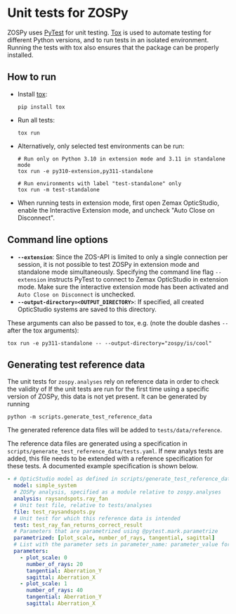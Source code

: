 # Unit tests for ZOSPy

ZOSPy uses [PyTest](https://docs.pytest.org) for unit testing. [Tox](https://tox.wiki) is used to automate testing for
different Python versions, and to run tests in an isolated environment. Running the tests with tox also ensures that the
package can be properly installed.

## How to run

- Install [tox](https://tox.wiki):
  ```shell
  pip install tox
  ```
- Run all tests:
  ```shell
  tox run
  ```
- Alternatively, only selected test environments can be run:
  ```shell
  # Run only on Python 3.10 in extension mode and 3.11 in standalone mode
  tox run -e py310-extension,py311-standalone
  
  # Run environments with label "test-standalone" only
  tox run -m test-standalone
  ```
- When running tests in extension mode, first open Zemax OpticStudio, enable the Interactive Extension mode, and
  uncheck "Auto Close on Disconnect".

## Command line options

- **`--extension`**: Since the ZOS-API is limited to only a single connection per session, it is not possible to test
  ZOSPy in extension mode and standalone mode simultaneously. Specifying the command line flag `--extension` instructs
  PyTest to connect to Zemax OpticStudio in extension mode. Make sure the interactive extension mode has been activated
  and `Auto Close on Disconnect` is unchecked.
- **`--output-directory=<OUTPUT_DIRECTORY>`**: If specified, all created OpticStudio systems are saved to this
  directory.

These arguments can also be passed to tox, e.g. (note the double dashes `--` after the tox arguments):

```shell
tox run -e py311-standalone -- --output-directory="zospy/is/cool" 
```

## Generating test reference data

The unit tests for `zospy.analyses` rely on reference data in order to check the validity of 
If the unit tests are run for the first time using a specific version of ZOSPy, this data is not yet present.
It can be generated by running

```shell
python -m scripts.generate_test_reference_data
```

The generated reference data files will be added to `tests/data/reference`.

The reference data files are generated using a specification in `scripts/generate_test_reference_data/tests.yaml`.
If new analys tests are added, this file needs to be extended with a reference specification for these tests.
A documented example specification is shown below.

```yaml
- # OpticStudio model as defined in scripts/generate_test_reference_data/systems.py
  model: simple_system
  # ZOSPy analysis, specified as a module relative to zospy.analyses
  analysis: raysandspots.ray_fan
  # Unit test file, relative to tests/analyses
  file: test_raysandspots.py
  # Unit test for which this reference data is intended
  test: test_ray_fan_returns_correct_result
  # Parameters that are parametrized using @pytest.mark.parametrize
  parametrized: [plot_scale, number_of_rays, tangential, sagittal]
  # List with the parameter sets in parameter_name: parameter_value format
  parameters:
    - plot_scale: 0
      number_of_rays: 20
      tangential: Aberration_Y
      sagittal: Aberration_X
    - plot_scale: 1
      number_of_rays: 40
      tangential: Aberration_Y
      sagittal: Aberration_X
```
